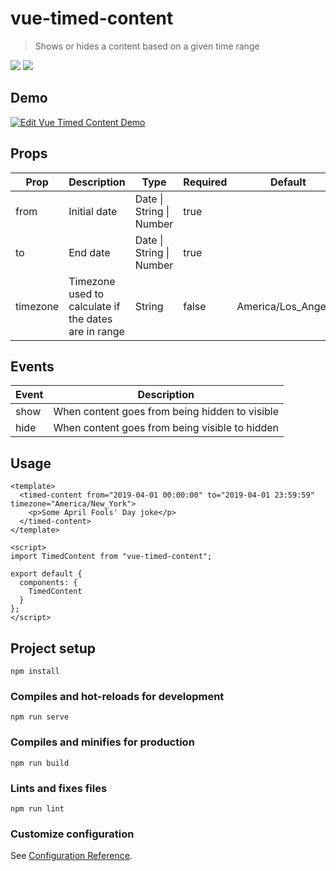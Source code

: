 # vue-timed-content
>Shows or hides a content based on a given time range

[<img src="https://img.shields.io/npm/dt/vue-timed-content.svg">](https://www.npmjs.com/package/vue-timed-content)
[<img src="https://img.shields.io/npm/v/vue-timed-content.svg">](https://www.npmjs.com/package/vue-timed-content)

## Demo

[![Edit Vue Timed Content Demo](https://codesandbox.io/static/img/play-codesandbox.svg)](https://codesandbox.io/s/754n8y281?fontsize=14)

## Props

<table>
  <thead>
    <tr>
      <th>Prop</th>
      <th>Description</th>
      <th>Type</th>
      <th>Required</th>
      <th>Default</th>
    </tr>
  </thead>
  <tbody>
    <tr>
      <td>from</td>
      <td>Initial date</td>
      <td>Date | String | Number</td>
      <td>true</td>
      <td></td>
    </tr>
    <tr>
      <td>to</td>
      <td>End date</td>
      <td>Date | String | Number</td>
      <td>true</td>
      <td></td>
    </tr>
    <tr>
      <td>timezone</td>
      <td>Timezone used to calculate if the dates are in range</td>
      <td>String</td>
      <td>false</td>
      <td>America/Los_Angeles</td>
    </tr>
  </tbody>
</table>


## Events

<table>
  <thead>
    <tr>
      <th>Event</th>
      <th>Description</th>
    </tr>
  </thead>
  <tbody>
    <tr>
      <td>show</td>
      <td>When content goes from being hidden to visible</td>
    </tr>
    <tr>
      <td>hide</td>
      <td>When content goes from being visible to hidden</td>
    </tr>

  </tbody>
</table>

## Usage
```vue
<template>
  <timed-content from="2019-04-01 00:00:00" to="2019-04-01 23:59:59" timezone="America/New_York">
    <p>Some April Fools' Day joke</p>
  </timed-content>
</template>

<script>
import TimedContent from "vue-timed-content";

export default {
  components: {
    TimedContent
  }
};
</script>
```

## Project setup

```
npm install
```

### Compiles and hot-reloads for development

```
npm run serve
```

### Compiles and minifies for production

```
npm run build
```

### Lints and fixes files

```
npm run lint
```

### Customize configuration

See [Configuration Reference](https://cli.vuejs.org/config/).

